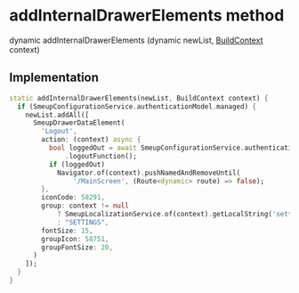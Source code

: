 


# addInternalDrawerElements method








dynamic addInternalDrawerElements
(dynamic newList, [BuildContext](https://api.flutter.dev/flutter/widgets/BuildContext-class.html) context)








## Implementation

```dart
static addInternalDrawerElements(newList, BuildContext context) {
  if (SmeupConfigurationService.authenticationModel.managed) {
    newList.addAll([
      SmeupDrawerDataElement(
        'Logout',
        action: (context) async {
          bool loggedOut = await SmeupConfigurationService.authenticationModel
              .logoutFunction();
          if (loggedOut)
            Navigator.of(context).pushNamedAndRemoveUntil(
                '/MainScreen', (Route<dynamic> route) => false);
        },
        iconCode: 58291,
        group: context != null
            ? SmeupLocalizationService.of(context).getLocalString('settings')
            : "SETTINGS",
        fontSize: 15,
        groupIcon: 58751,
        groupFontSize: 20,
      )
    ]);
  }
}
```







